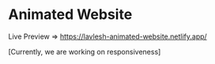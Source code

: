 # Animated Website


Live Preview => https://lavlesh-animated-website.netlify.app/



[Currently, we are working on responsiveness]
